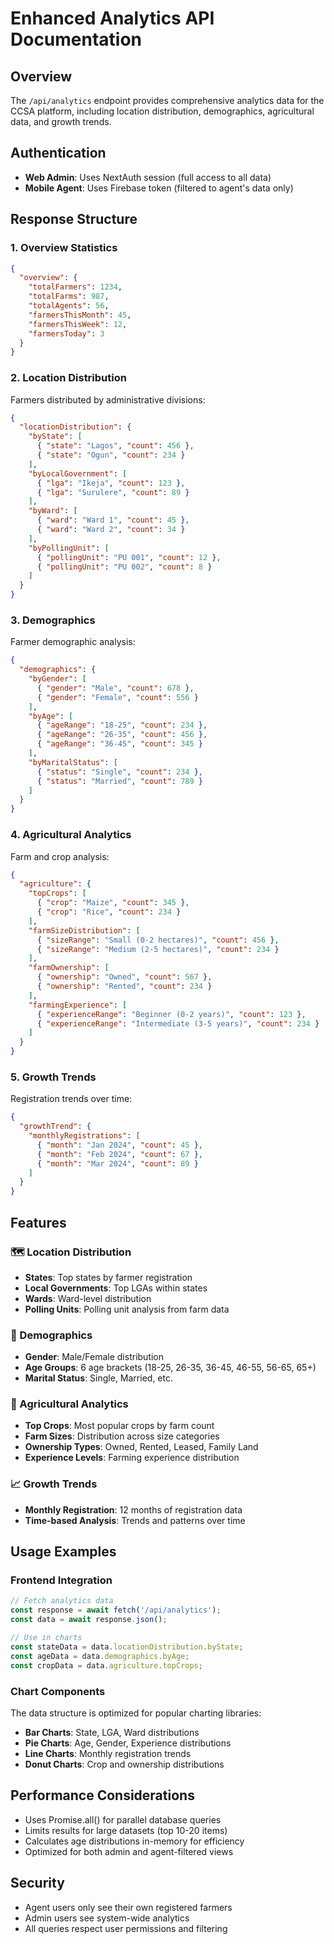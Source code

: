 # Enhanced Analytics API Documentation

## Overview
The `/api/analytics` endpoint provides comprehensive analytics data for the CCSA platform, including location distribution, demographics, agricultural data, and growth trends.

## Authentication
- **Web Admin**: Uses NextAuth session (full access to all data)
- **Mobile Agent**: Uses Firebase token (filtered to agent's data only)

## Response Structure

### 1. Overview Statistics
```json
{
  "overview": {
    "totalFarmers": 1234,
    "totalFarms": 987,
    "totalAgents": 56,
    "farmersThisMonth": 45,
    "farmersThisWeek": 12,
    "farmersToday": 3
  }
}
```

### 2. Location Distribution
Farmers distributed by administrative divisions:

```json
{
  "locationDistribution": {
    "byState": [
      { "state": "Lagos", "count": 456 },
      { "state": "Ogun", "count": 234 }
    ],
    "byLocalGovernment": [
      { "lga": "Ikeja", "count": 123 },
      { "lga": "Surulere", "count": 89 }
    ],
    "byWard": [
      { "ward": "Ward 1", "count": 45 },
      { "ward": "Ward 2", "count": 34 }
    ],
    "byPollingUnit": [
      { "pollingUnit": "PU 001", "count": 12 },
      { "pollingUnit": "PU 002", "count": 8 }
    ]
  }
}
```

### 3. Demographics
Farmer demographic analysis:

```json
{
  "demographics": {
    "byGender": [
      { "gender": "Male", "count": 678 },
      { "gender": "Female", "count": 556 }
    ],
    "byAge": [
      { "ageRange": "18-25", "count": 234 },
      { "ageRange": "26-35", "count": 456 },
      { "ageRange": "36-45", "count": 345 }
    ],
    "byMaritalStatus": [
      { "status": "Single", "count": 234 },
      { "status": "Married", "count": 789 }
    ]
  }
}
```

### 4. Agricultural Analytics
Farm and crop analysis:

```json
{
  "agriculture": {
    "topCrops": [
      { "crop": "Maize", "count": 345 },
      { "crop": "Rice", "count": 234 }
    ],
    "farmSizeDistribution": [
      { "sizeRange": "Small (0-2 hectares)", "count": 456 },
      { "sizeRange": "Medium (2-5 hectares)", "count": 234 }
    ],
    "farmOwnership": [
      { "ownership": "Owned", "count": 567 },
      { "ownership": "Rented", "count": 234 }
    ],
    "farmingExperience": [
      { "experienceRange": "Beginner (0-2 years)", "count": 123 },
      { "experienceRange": "Intermediate (3-5 years)", "count": 234 }
    ]
  }
}
```

### 5. Growth Trends
Registration trends over time:

```json
{
  "growthTrend": {
    "monthlyRegistrations": [
      { "month": "Jan 2024", "count": 45 },
      { "month": "Feb 2024", "count": 67 },
      { "month": "Mar 2024", "count": 89 }
    ]
  }
}
```

## Features

### 🗺️ Location Distribution
- **States**: Top states by farmer registration
- **Local Governments**: Top LGAs within states
- **Wards**: Ward-level distribution
- **Polling Units**: Polling unit analysis from farm data

### 👥 Demographics
- **Gender**: Male/Female distribution
- **Age Groups**: 6 age brackets (18-25, 26-35, 36-45, 46-55, 56-65, 65+)
- **Marital Status**: Single, Married, etc.

### 🌾 Agricultural Analytics
- **Top Crops**: Most popular crops by farm count
- **Farm Sizes**: Distribution across size categories
- **Ownership Types**: Owned, Rented, Leased, Family Land
- **Experience Levels**: Farming experience distribution

### 📈 Growth Trends
- **Monthly Registration**: 12 months of registration data
- **Time-based Analysis**: Trends and patterns over time

## Usage Examples

### Frontend Integration
```javascript
// Fetch analytics data
const response = await fetch('/api/analytics');
const data = await response.json();

// Use in charts
const stateData = data.locationDistribution.byState;
const ageData = data.demographics.byAge;
const cropData = data.agriculture.topCrops;
```

### Chart Components
The data structure is optimized for popular charting libraries:
- **Bar Charts**: State, LGA, Ward distributions
- **Pie Charts**: Age, Gender, Experience distributions  
- **Line Charts**: Monthly registration trends
- **Donut Charts**: Crop and ownership distributions

## Performance Considerations
- Uses Promise.all() for parallel database queries
- Limits results for large datasets (top 10-20 items)
- Calculates age distributions in-memory for efficiency
- Optimized for both admin and agent-filtered views

## Security
- Agent users only see their own registered farmers
- Admin users see system-wide analytics
- All queries respect user permissions and filtering
